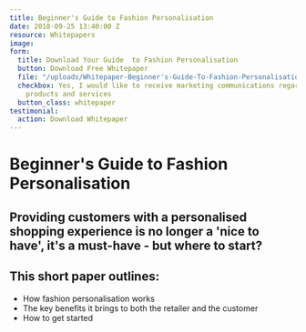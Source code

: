 ```yaml
---
title: Beginner's Guide to Fashion Personalisation
date: 2018-09-25 13:40:00 Z
resource: Whitepapers
image:
form:
  title: Download Your Guide  to Fashion Personalisation
  button: Download Free Whitepaper
  file: "/uploads/Whitepaper-Beginner's-Guide-To-Fashion-Personalisation.pdf"
  checkbox: Yes, I would like to receive marketing communications regarding Dressipi
    products and services
  button_class: whitepaper
testimonial:
  action: Download Whitepaper
---
```


# Beginner's Guide to Fashion Personalisation

## Providing customers with a personalised shopping experience is no longer a 'nice to have', it's a must-have - but where to start?

## This short paper outlines:

- How fashion personalisation works
- The key benefits it brings to both the retailer and the customer
- How to get started
